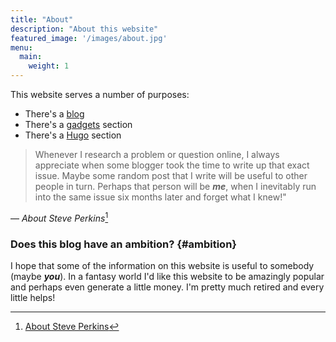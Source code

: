 ```yaml
---
title: "About"
description: "About this website"
featured_image: '/images/about.jpg'
menu:
  main:
    weight: 1
---
```

This website serves a number of purposes:

+ There's a [blog](/posts)
+ There's a [gadgets](/gadgets) section
+ There's a [Hugo](/hugo) section

> Whenever I research a problem or question online, I always appreciate when some blogger took the time to write up that exact issue. Maybe some random post that I write will be useful to other people in turn.  Perhaps that person will be ***me***, when I inevitably run into the same issue six months later and forget what I knew!"

— <cite>About Steve Perkins</cite>[^1]

### Does this blog have an ambition? {#ambition}
I hope that some of the information on this website is useful to somebody (maybe ***you***). In a fantasy world I'd like this website to be amazingly popular and perhaps even generate a little money. I'm pretty much retired and every little helps!

[^1]: [About Steve Perkins](https://steveperkins.com/about-steve-perkins/)